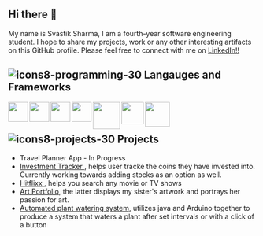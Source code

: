 ## Hi there 👋

My name is Svastik Sharma, I am a fourth-year software engineering student. I hope to share my projects, work or any other interesting artifacts on this GitHub profile. Please feel free to connect with me on <a href="https://www.linkedin.com/in/svastiksharma/">LinkedIn!!</a>
 
<!-- <img src="https://cdn.jsdelivr.net/gh/devicons/devicon/icons/linkedin/linkedin-original.svg" target="_blank" style="width:40px;" /> <a href= "www.linkedin.com/in/svastiksharma" target="_blank">Click to connect</a> -->



## ![icons8-programming-30](https://user-images.githubusercontent.com/84158891/226190211-648247f9-8ad7-42a4-8214-77f815ee5874.png) Langauges and Frameworks

<img src="https://cdn.jsdelivr.net/gh/devicons/devicon/icons/javascript/javascript-original.svg" align="left" width="40px" />
<img src="https://cdn.jsdelivr.net/gh/devicons/devicon/icons/react/react-original.svg" align="left" width="40px" />
<img src="https://cdn.jsdelivr.net/gh/devicons/devicon/icons/jquery/jquery-original-wordmark.svg" align="left" width="40px" />          
<img src="https://cdn.jsdelivr.net/gh/devicons/devicon/icons/java/java-original-wordmark.svg" align="left" width="40px" />
<img src="https://cdn.jsdelivr.net/gh/devicons/devicon/icons/nodejs/nodejs-original-wordmark.svg" align="left" width="55px" />
<img align="left" width="45px" src="https://cdn.jsdelivr.net/gh/devicons/devicon/icons/bootstrap/bootstrap-original-wordmark.svg" />
<img src="https://cdn.jsdelivr.net/gh/devicons/devicon/icons/mysql/mysql-original-wordmark.svg" align="left" width="50px" />
          
<br />
<br />

##

## ![icons8-projects-30](https://user-images.githubusercontent.com/84158891/226190637-116158a0-931d-44fd-8eba-c3a789871509.png) Projects
- Travel Planner App - In Progress
- <a href="https://investmentracker.netlify.app/"> Investment Tracker </a>, helps user tracke the coins they have invested into. Currently working towards adding stocks as an option as well.<br />
- <a href="https://hitflixx.netlify.app/index.html"> Hitflixx <a/>, helps you search any movie or TV shows
- <a href="https://artkase.netlify.app/">Art Portfolio</a>, the latter displays my sister's artwork and portrays her passion for art.
- <a href="https://github.com/svastiks/automated-plant-watering-system">Automated plant watering system</a>, utilizes java and Arduino together to produce a system that waters a plant after set intervals or with a click of a button



<!-- **svastiks/svastiks** is a ✨ _special_ ✨ repository because its `README.md` (this file) appears on your GitHub profile.

Here are some ideas to get you started:

- 🔭 I’m currently working on ...
- 🌱 I’m currently learning ...
- 👯 I’m looking to collaborate on ...
- 🤔 I’m looking for help with ...
- 💬 Ask me about ...
- 📫 How to reach me: ...
- 😄 Pronouns: ...
- ⚡ Fun fact: ...
-->
